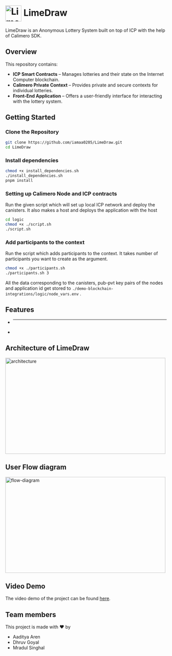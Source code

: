 # <img src="path_to_logo/logo.png" alt="LimeDraw Logo" width="50" height="50" style="vertical-align: middle;"> **LimeDraw**

LimeDraw is an Anonymous Lottery System built on top of ICP with the help of Calimero SDK. 

## **Overview**
This repository contains:
- **ICP Smart Contracts** – Manages lotteries and their state on the Internet Computer blockchain.  
- **Calimero Private Context** – Provides private and secure contexts for individual lotteries.  
- **Front-End Application** – Offers a user-friendly interface for interacting with the lottery system.  
<!-- - ** -->

## **Getting Started**

### **Clone the Repository**
```bash title="Terminal"
git clone https://github.com/iamaa0205/LimeDraw.git
cd LimeDraw
```

### **Install dependencies**
```bash title="Terminal"
chmod +x install_dependencies.sh
./install_dependencies.sh
pnpm install
```
### **Setting up Calimero Node and ICP contracts**
Run the given script which will set up local ICP network and deploy the canisters. It also makes a host and deploys the application with the host
```bash title="Terminal"
cd logic
chmod +x ./script.sh
./script.sh
```

### **Add participants to the context**
Run the script which adds participants to the context. It takes number of participants you want to create as the argument.
```bash title="Terminal"
chmod +x ./participants.sh
./participants.sh 3
```

All the data corresponding to the canisters, pub-pvt key pairs of the nodes and application id get stored to `./demo-blockchain-integrations/logic/node_vars.env` .

## **Features**
- ** **
-

## **Architecture of LimeDraw**
<img src="architecture.png" alt="architecture" width="500" height="300" />

## **User Flow diagram**
<img src="flow-diagram.png" alt="flow-diagram" width="500" height="300" />

## **Video Demo**
The video demo of the project can be found [here]().

## **Team members**
This project is made with ❤️ by 
- Aaditya Aren
- Dhruv Goyal
- Mradul Singhal